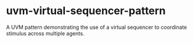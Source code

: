 # uvm-virtual-sequencer-pattern
A UVM pattern demonstrating the use of a virtual sequencer to coordinate stimulus across multiple agents.
